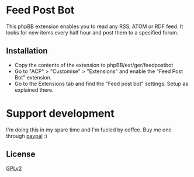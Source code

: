 # Feed Post Bot

This phpBB extension enables you to read any RSS, ATOM or RDF feed. It looks for new items every half hour and post them to a specified forum.

## Installation

* Copy the contents of the extension to phpBB/ext/ger/feedpostbot
* Go to "ACP" > "Customise" > "Extensions" and enable the "Feed Post Bot" extension.
* Go to the Extensions tab and find the "Feed post bot" settings. Setup as explained there.

# Support development
I'm doing this in my spare time and I'm fueled by coffee. Buy me one through [paypal](https://www.paypal.com/cgi-bin/webscr?cmd=_s-xclick&hosted_button_id=2YBSSF68LXBAN) :)

## License

[GPLv2](license.txt)
